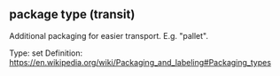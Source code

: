## package type (transit)

Additional packaging for easier transport. E.g. "pallet".

Type: set
Definition: https://en.wikipedia.org/wiki/Packaging_and_labeling#Packaging_types